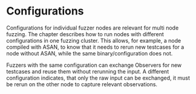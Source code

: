 # Configurations

Configurations for individual fuzzer nodes are relevant for multi node fuzzing.
The chapter describes how to run nodes with different configurations
in one fuzzing cluster.
This allows, for example, a node compiled with ASAN, to know that it needs to rerun new testcases for a node without ASAN, while the same binary/configuration does not.

Fuzzers with the same configuration can exchange Observers for new testcases and reuse them without rerunning the input.
A different configuration indicates, that only the raw input can be exchanged, it must be rerun on the other node to capture relevant observations.
